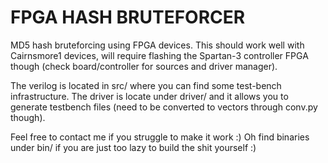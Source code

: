 
FPGA HASH BRUTEFORCER
=====================

MD5 hash bruteforcing using FPGA devices.
This should work well with Cairnsmore1 devices, will require
flashing the Spartan-3 controller FPGA though (check 
board/controller for sources and driver manager).

The verilog is located in src/ where you can find some
test-bench infrastructure. The driver is locate under driver/
and it allows you to generate testbench files (need to be 
converted to vectors through conv.py though).

Feel free to contact me if you struggle to make it work :)
Oh find binaries under bin/ if you are just too lazy to build
the shit yourself :)


